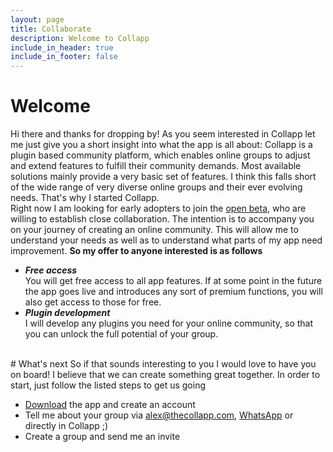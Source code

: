 ```yaml
---
layout: page
title: Collaborate
description: Welcome to Collapp
include_in_header: true
include_in_footer: false
---
```


# Welcome
Hi there and thanks for dropping by! As you seem interested in Collapp let me just give you a short insight into what the app is all about:
Collapp is a plugin based community platform, which enables online groups to adjust and extend features to fulfill their community demands. Most available solutions mainly provide a very basic set of features. I think this falls short of the wide range of very diverse online groups and their ever evolving needs. That's why I started Collapp.
<br/>
Right now I am looking for early adopters to join the [open beta](/betareport/), who are willing to establish close collaboration. The intention is to accompany you on your journey of creating an online community. This will allow me to understand your needs as well as to understand what parts of my app need improvement.  **So my offer to anyone interested is as follows**

- ***Free access***<br/>
  You will get free access to all app features. If at some point in the future the app goes live and introduces any sort of premium functions, you will also get access to those for free.
- ***Plugin development***<br/>
  I will develop any plugins you need for your online community, so that you can unlock the full potential of your group.


<br/>
# What's next
So if that sounds interesting to you I would love to have you on board! I believe that we can create something great together. In order to start, just follow the listed steps to get us going

- [Download](https://play.google.com/store/apps/details?id=collapp.collapp) the app and create an account
- Tell me about your group via alex@thecollapp.com, [WhatsApp](https://wa.me/491732375182) or directly in Collapp ;)
- Create a group and send me an invite
